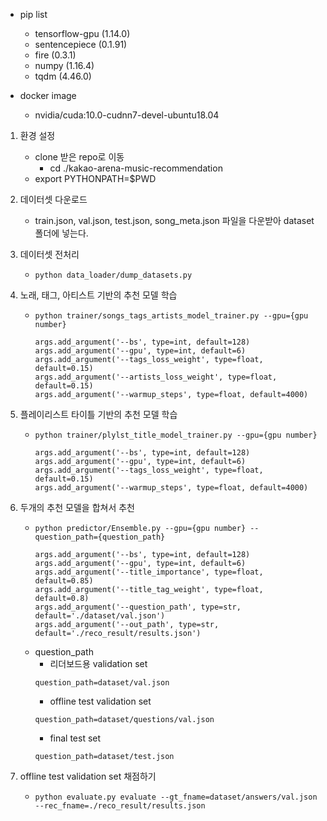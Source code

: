 * pip list
    * tensorflow-gpu (1.14.0)
    * sentencepiece (0.1.91)
    * fire (0.3.1)
    * numpy (1.16.4)
    * tqdm (4.46.0)
    
* docker image
    * nvidia/cuda:10.0-cudnn7-devel-ubuntu18.04
    
1. 환경 설정
    *   clone 받은 repo로 이동
        * cd ./kakao-arena-music-recommendation
    *   export PYTHONPATH=$PWD
    
2. 데이터셋 다운로드
    *   train.json, val.json, test.json, song_meta.json 파일을 다운받아 dataset 폴더에 넣는다.
    
3. 데이터셋 전처리
    *     python data_loader/dump_datasets.py

4. 노래, 태그, 아티스트 기반의 추천 모델 학습
    *     python trainer/songs_tags_artists_model_trainer.py --gpu={gpu number}
        ```
        args.add_argument('--bs', type=int, default=128)
        args.add_argument('--gpu', type=int, default=6)
        args.add_argument('--tags_loss_weight', type=float, default=0.15)
        args.add_argument('--artists_loss_weight', type=float, default=0.15)
        args.add_argument('--warmup_steps', type=float, default=4000)
        ```

4. 플레이리스트 타이틀 기반의 추천 모델 학습
    *     python trainer/plylst_title_model_trainer.py --gpu={gpu number}
        ```
        args.add_argument('--bs', type=int, default=128)
        args.add_argument('--gpu', type=int, default=6)
        args.add_argument('--tags_loss_weight', type=float, default=0.15)
        args.add_argument('--warmup_steps', type=float, default=4000)
        ```

5. 두개의 추천 모델을 합쳐서 추천
    *     python predictor/Ensemble.py --gpu={gpu number} --question_path={question_path}
        ```
        args.add_argument('--bs', type=int, default=128)
        args.add_argument('--gpu', type=int, default=6)
        args.add_argument('--title_importance', type=float, default=0.85)
        args.add_argument('--title_tag_weight', type=float, default=0.8)
        args.add_argument('--question_path', type=str, default='./dataset/val.json')
        args.add_argument('--out_path', type=str, default='./reco_result/results.json')
        ```
    * question_path
        *   리더보드용 validation set
        ```
        question_path=dataset/val.json
        ```
        *   offline test validation set 
        ```
        question_path=dataset/questions/val.json
        ```
        *   final test set
        ```
        question_path=dataset/test.json    
        ```
        
6. offline test validation set 채점하기
    *     python evaluate.py evaluate --gt_fname=dataset/answers/val.json --rec_fname=./reco_result/results.json
    